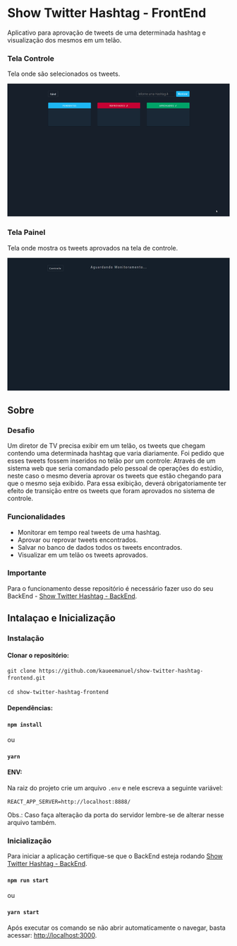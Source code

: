 <div align="">
    <h1>Show Twitter Hashtag - FrontEnd</h1>
    Aplicativo para aprovação de tweets de uma determinada hashtag e visualização dos mesmos em um telão.
</div>
 

 

### Tela Controle

Tela onde são selecionados os tweets.

<div align="">
    <img src="./github/gifs/controle.gif" height="300"/>
</div>

### Tela Painel

Tela onde mostra os tweets aprovados na tela de controle. 

<div align="">
    <img src="./github/gifs/painel.gif" height="300"/>
</div>

## Sobre
### Desafio
Um diretor de TV precisa exibir em um telão, os tweets que chegam contendo uma determinada hashtag que varia diariamente. Foi pedido que esses tweets fossem inseridos no telão por um controle: Através de um sistema web que seria comandado pelo pessoal de operações do estúdio, neste caso o mesmo deveria aprovar os tweets que estão chegando para que o mesmo seja exibido. Para essa exibição, deverá obrigatoriamente ter efeito de transição entre os tweets que foram aprovados no sistema de controle.

### Funcionalidades
- Monitorar em tempo real tweets de uma hashtag.
- Aprovar ou reprovar tweets encontrados.
- Salvar no banco de dados todos os tweets encontrados.
- Visualizar em um telão os tweets aprovados.


### Importante
Para o funcionamento desse repositório é necessário fazer uso do seu BackEnd - [Show Twitter Hashtag - BackEnd](https://github.com/kaueemanuel/show-twitter-hashtag-backend).

## Intalaçao e Inicialização
### Instalação
#### Clonar o repositório:

```
git clone https://github.com/kaueemanuel/show-twitter-hashtag-frontend.git

cd show-twitter-hashtag-frontend
```

#### Dependências:

#### `npm install`
ou
#### `yarn` 

#### ENV:
Na raiz do projeto crie um arquivo `.env` e nele escreva a seguinte variável:
```
REACT_APP_SERVER=http://localhost:8888/
```
Obs.: Caso faça alteração da porta do servidor lembre-se de alterar nesse arquivo também.

### Inicialização
Para iniciar a aplicação certifique-se que o BackEnd esteja rodando [Show Twitter Hashtag - BackEnd](https://github.com/kaueemanuel/show-twitter-hashtag-backend).

#### `npm run start`
ou 
#### `yarn start` 

Após executar os comando se não abrir automaticamente o navegar, basta acessar: [http://localhost:3000](http://localhost:3000).


